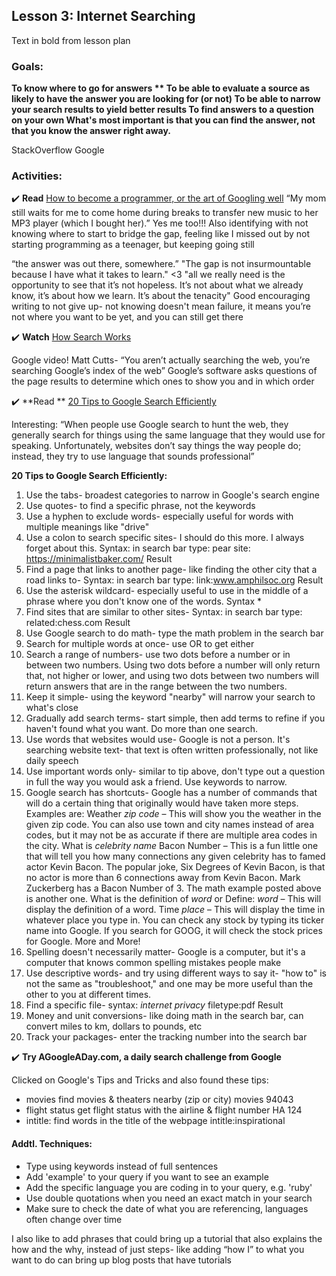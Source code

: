 ## Lesson 3: Internet Searching
Text in bold from lesson plan 

### Goals:
**To know where to go for answers **
To be able to evaluate a source as likely to have the answer you are looking for (or not)
To be able to narrow your search results to yield better results
To find answers to a question on your own
What's most important is that you can find the answer, not that you know the answer right away.**

StackOverflow
Google

### Activities:
:heavy_check_mark: **Read** [How to become a programmer, or the art of Googling well](https://okepi.wordpress.com/2014/08/21/how-to-become-a-programmer-or-the-art-of-googling-well/)
“My mom still waits for me to come home during breaks to transfer new music to her MP3 player (which I bought her).”
Yes me too!!! Also identifying with not knowing where to start to bridge the gap, feeling like I missed out by not starting programming as a teenager, but keeping going still

“the answer was out there, somewhere.”
"The gap is not insurmountable because I have what it takes to learn." <3
"all we really need is the opportunity to see that it’s not hopeless. It’s not about what we already know, it’s about how we learn. It’s about the tenacity"
Good encouraging writing to not give up- not knowing doesn't mean failure, it means you’re not where you want to be yet, and you can still get there

:heavy_check_mark: **Watch** [How Search Works](https://www.youtube.com/watch?v=BNHR6IQJGZs)
 
Google video! Matt Cutts- “You aren’t actually searching the web, you’re searching Google’s index of the web” Google’s software asks questions of the page results to determine which ones to show you and in which order

:heavy_check_mark: **Read ** [20 Tips to Google Search Efficiently](http://www.lifehack.org/articles/technology/20-tips-use-google-search-efficiently.html)

Interesting: “When people use Google search to hunt the web, they generally search for things using the same language that they would use for speaking. Unfortunately, websites don’t say things the way people do; instead, they try to use language that sounds professional”

**20 Tips to Google Search Efficiently:**
1. Use the tabs- broadest categories to narrow in Google's search engine
2. Use quotes- to find a specific phrase, not the keywords
3. Use a hyphen to exclude words- especially useful for words with multiple meanings like "drive"
4. Use a colon to search specific sites- I should do this more. I always forget about this. Syntax: in search bar type: pear site: https://minimalistbaker.com/ Result 
5. Find a page that links to another page- like finding the other city that a road links to- Syntax: in search bar type: link:www.amphilsoc.org Result
6. Use the asterisk wildcard- especially useful to use in the middle of a phrase where you don't know one of the words. Syntax  *  
7. Find sites that are similar to other sites- Syntax: in search bar type: related:chess.com Result
8. Use Google search to do math- type the math problem in the search bar
9. Search for multiple words at once- use OR to get either
10. Search a range of numbers- use two dots before a number or in between two numbers. Using two dots before a number will only return that, not higher or lower, and using two dots between two numbers will return answers that are in the range between the two numbers.
11. Keep it simple- using the keyword "nearby" will narrow your search to what's close
12. Gradually add search terms- start simple, then add terms to refine if you haven't found what you want. Do more than one search.
13. Use words that websites would use- Google is not a person. It's searching website text- that text is often written professionally, not like daily speech
14. Use important words only- similar to tip above, don't type out a question in full the way you would ask a friend. Use keywords to narrow. 
15. Google search has shortcuts- Google has a number of commands that will do a certain thing that originally would have taken more steps. Examples are: 
Weather *zip code* – This will show you the weather in the given zip code. You can also use town and city names instead of area codes, but it may not be as accurate if there are multiple area codes in the city. 
What is *celebrity name* Bacon Number – This is a fun little one that will tell you how many connections any given celebrity has to famed actor Kevin Bacon. The popular joke, Six Degrees of Kevin Bacon, is that no actor is more than 6 connections away from Kevin Bacon. Mark Zuckerberg has a Bacon Number of 3. 
The math example posted above is another one. 
What is the definition of *word* or Define: *word* – This will display the definition of a word. 
Time *place* – This will display the time in whatever place you type in. 
You can check any stock by typing its ticker name into Google. If you search for GOOG, it will check the stock prices for Google. 
More and More!
16. Spelling doesn't necessarily matter- Google is a computer, but it's a computer that knows common spelling mistakes people make
17. Use descriptive words- and try using different ways to say it- "how to" is not the same as "troubleshoot," and one may be more useful than the other to you at different times.
18. Find a specific file- syntax: *internet privacy* filetype:pdf Result
19. Money and unit conversions- like doing math in the search bar, can convert miles to km, dollars to pounds, etc
20. Track your packages- enter the tracking number into the search bar

:heavy_check_mark: **Try AGoogleADay.com, a daily search challenge from Google**

Clicked on Google's Tips and Tricks and also found these tips:
* movies 	find movies & theaters nearby (zip or city)	movies 94043
* flight status	 get flight status with the airline & flight number	HA 124
* intitle:		find words in the title of the webpage		intitle:inspirational

#### Addtl. Techniques:
* Type using keywords instead of full sentences
* Add 'example' to your query if you want to see an example
* Add the specific language you are coding in to your query, e.g. 'ruby'
* Use double quotations when you need an exact match in your search
* Make sure to check the date of what you are referencing, languages often change over time

I also like to add phrases that could bring up a tutorial that also explains the how and the why, instead of just steps- like adding “how I” to what you want to do can bring up blog posts that have tutorials
